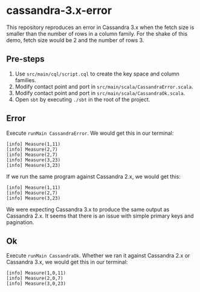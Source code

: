 # cassandra-3.x-error #

This repository reproduces an error in Cassandra 3.x when the fetch size is smaller than the number of rows in a column family. For the shake of this demo, fetch size would be 2 and the number of rows 3.

## Pre-steps ##

1. Use `src/main/cql/script.cql` to create the key space and column families.
2. Modify contact point and port in `src/main/scala/CassandraError.scala`.
3. Modify contact point and port in `src/main/scala/CassandraOk.scala`.
4. Open `sbt` by executing `./sbt` in the root of the project.

## Error ##

Execute `runMain CassandraError`. We would get this in our terminal:

```
[info] Measure(1,11)
[info] Measure(2,7)
[info] Measure(2,7)
[info] Measure(3,23)
[info] Measure(3,23)
```

If we run the same program against Cassandra 2.x, we would get this:

```
[info] Measure(1,11)
[info] Measure(2,7)
[info] Measure(3,23)
```

We were expecting Cassandra 3.x to produce the same output as Cassandra 2.x. It seems that there is an issue with simple primary keys and pagination.

## Ok ##

Execute `runMain CassandraOk`. Whether we ran it against Cassandra 2.x or Cassandra 3.x, we would get this in our terminal:

```
[info] Measure(1,0,11)
[info] Measure(2,0,7)
[info] Measure(3,0,23)
```
